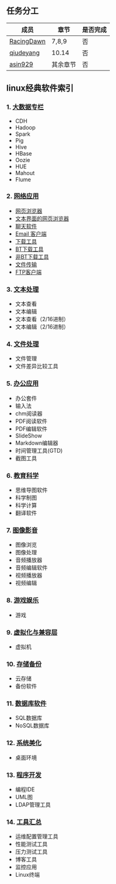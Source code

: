 
## 任务分工
|成员|章节|是否完成|
|---|---|---|
|[RacingDawn](https://github.com/RacingDawn)|7,8,9|否|
|[qiudeyang](https://github.com/qiudeyang)|10.14|否|
|[asin929](https://github.com/asin929)|其余章节|否|

## linux经典软件索引

### 1. [大数据专栏](https://github.com/asin929/linux-software/blob/master/Big-Data/Big-Data.md)
+ CDH
+ Hadoop
+ Spark
+ Pig
+ Hive
+ HBase
+ Oozie
+ HUE
+ Mahout
+ Flume

### 2. [网络应用](https://github.com/asin929/linux-software/blob/master/Network-Application/Network-Application.md)
+ [网页浏览器](https://github.com/asin929/linux-software/blob/master/Network-Application/Network-Application.md#%E7%BD%91%E9%A1%B5%E6%B5%8F%E8%A7%88%E5%99%A8)
+ [文本界面的网页浏览器](https://github.com/asin929/linux-software/blob/master/Network-Application/Network-Application.md#%E6%96%87%E6%9C%AC%E7%95%8C%E9%9D%A2%E7%9A%84%E7%BD%91%E9%A1%B5%E6%B5%8F%E8%A7%88%E5%99%A8)
+ [聊天软件](https://github.com/asin929/linux-software/blob/master/Network-Application/Network-Application.md#%E8%81%8A%E5%A4%A9%E8%BD%AF%E4%BB%B6)
+ [Email 客户端](https://github.com/asin929/linux-software/blob/master/Network-Application/Network-Application.md#Email%20%E5%AE%A2%E6%88%B7%E7%AB%AF)
+ [下载工具](https://github.com/asin929/linux-software/blob/master/Network-Application/Network-Application.md#%E4%B8%8B%E8%BD%BD%E5%B7%A5%E5%85%B7)
+ [BT下载工具](https://github.com/asin929/linux-software/blob/master/Network-Application/Network-Application.md#BT%E4%B8%8B%E8%BD%BD%E5%B7%A5%E5%85%B7)
+ [非BT下载工具](https://github.com/asin929/linux-software/blob/master/Network-Application/Network-Application.md#%E9%9D%9EBT%E4%B8%8B%E8%BD%BD%E5%B7%A5%E5%85%B7)
+ [文件传输](https://github.com/asin929/linux-software/blob/master/Network-Application/Network-Application.md#%E6%96%87%E4%BB%B6%E4%BC%A0%E8%BE%93)
+ [FTP客户端](https://github.com/asin929/linux-software/blob/master/Network-Application/Network-Application.md#FTP%E5%AE%A2%E6%88%B7%E7%AB%AF)

### 3. [文本处理](wiz://open_document?guid=a597de47-0492-443d-91a2-6861314a623e&kbguid=&private_kbguid=b259acc0-fd68-4b42-95c2-76f8bfaef3ea)
+ 文本查看
+ 文本编辑
+ 文本查看（2/16进制）
+ 文本编辑（2/16进制）


### 4. [文件处理](wiz://open_document?guid=a3ead1d2-bea2-410f-879f-b6fb6506a527&kbguid=&private_kbguid=b259acc0-fd68-4b42-95c2-76f8bfaef3ea)
+ 文件管理
+ 文件差异比较工具

### 5. [办公应用](wiz://open_document?guid=e2f31da1-8ec3-4346-83ce-da33727b704a&kbguid=&private_kbguid=b259acc0-fd68-4b42-95c2-76f8bfaef3ea)
+ 办公套件
+ 输入法
+ chm阅读器
+ PDF阅读软件
+ PDF编辑软件
+ SlideShow
+ Markdown编辑器
+ 时间管理工具(GTD)
+ 截图工具

### 6. [教育科学](wiz://open_document?guid=2603dfbf-6148-4321-b881-f297f96b1d1f&kbguid=&private_kbguid=b259acc0-fd68-4b42-95c2-76f8bfaef3ea)
+ 思维导图软件
+ 科学制图
+ 科学计算
+ 翻译软件

### 7. [图像影音](wiz://open_document?guid=33f18df6-5ca3-4315-a4f2-0a31809d1881&kbguid=&private_kbguid=b259acc0-fd68-4b42-95c2-76f8bfaef3ea)
+ 图像浏览
+ 图像处理
+ 音频播放器
+ 音频编辑软件
+ 视频播放器
+ 视频编辑

### 8. [游戏娱乐](wiz://open_document?guid=3d4b902d-9df3-41a5-a033-ce3a5803bf5f&kbguid=&private_kbguid=b259acc0-fd68-4b42-95c2-76f8bfaef3ea)
+ 游戏

### 9. [虚拟化与兼容层](wiz://open_document?guid=c78948e9-5093-43ee-8d11-016d0cd8827a&kbguid=&private_kbguid=b259acc0-fd68-4b42-95c2-76f8bfaef3ea)
+ 虚拟机

### 10. [存储备份](wiz://open_document?guid=60f24bd6-8b78-422d-8c61-4c5a5a5b6a14&kbguid=&private_kbguid=b259acc0-fd68-4b42-95c2-76f8bfaef3ea)
+ 云存储
+ 备份软件

### 11. [数据库软件](wiz://open_document?guid=5a77307e-eb93-4b01-8dbd-4030e5a39198&kbguid=&private_kbguid=b259acc0-fd68-4b42-95c2-76f8bfaef3ea)
+ SQL数据库
+ NoSQL数据库

### 12. [系统美化](wiz://open_document?guid=3e9616cf-007d-402a-8706-548f16be0c2f&kbguid=&private_kbguid=b259acc0-fd68-4b42-95c2-76f8bfaef3ea)
+ 桌面环境

### 13. [程序开发](wiz://open_document?guid=23de15aa-af58-4404-8c0b-862bf2980a94&kbguid=&private_kbguid=b259acc0-fd68-4b42-95c2-76f8bfaef3ea)
+ 编程IDE
+ UML图
+ LDAP管理工具

### 14. [工具汇总](wiz://open_document?guid=762dd123-a244-494b-829b-00993f63b1c2&kbguid=&private_kbguid=b259acc0-fd68-4b42-95c2-76f8bfaef3ea)
+ 运维配置管理工具
+ 性能测试工具
+ 压力测试工具
+ 博客工具
+ 监控应用
+ Linux终端
